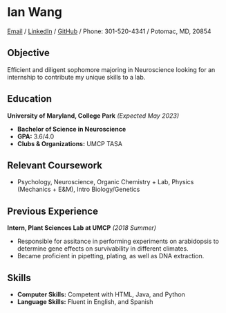 # Ian Wang



[Email](mailto:ianwangkls@gmail.com) / [LinkedIn](https://www.linkedin.com/in/ianwwang/) / [GitHub](https://github.com/bunnian/) / Phone: 301-520-4341 / Potomac, MD, 20854 

## Objective

Efficient and diligent sophomore majoring in Neuroscience looking for an internship to contribute my unique skills to a lab. 

## Education

**University of Maryland, College Park** _(Expected May 2023)_ <br>
 - **Bachelor of Science in Neuroscience**
 - **GPA:** 3.6/4.0
 - **Clubs & Organizations:** UMCP TASA 

## Relevant Coursework

 - Psychology, Neuroscience, Organic Chemistry + Lab, Physics (Mechanics + E&M), Intro Biology/Genetics
 
## Previous Experience

**Intern, Plant Sciences Lab at UMCP** _(2018 Summer)_ <br>
 - Responsible for assitance in performing experiments on arabidopsis to determine gene effects on survivability in different climates.
 - Became proficient in pipetting, plating, as well as DNA extraction.
 
## Skills

 - **Computer Skills:** Competent with HTML, Java, and Python
 - **Language Skills:** Fluent in English, and Spanish

